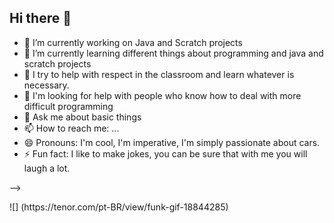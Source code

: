## Hi there 👋
- 🔭 I’m currently working on Java and Scratch projects
- 🌱 I’m currently learning different things about programming and java and scratch projects
- 👯 I try to help with respect in the classroom and learn whatever is necessary.
- 🤔 I'm looking for help with people who know how to deal with more difficult programming
- 💬 Ask me about basic things
- 📫 How to reach me: ...
- 😄 Pronouns: I'm cool, I'm imperative, I'm simply passionate about cars.
- ⚡ Fun fact: I like to make jokes, you can be sure that with me you will laugh a lot.

-->
<!--
**eddy1611/eddy1611** is a ✨ _special_ ✨ repository because its `README.md` (this file) appears on your GitHub profile.

Here are some ideas to get you started:

- 🔭 I’m currently working on Java and Scratch projects
- 🌱 I’m currently learning different things about programming and java and scratch projects
- 👯 I try to help with respect in the classroom and learn whatever is necessary.
- 🤔 I'm looking for help with people who know how to deal with more difficult programming
- 💬 Ask me about basic things
- 📫 How to reach me: ...
- 😄 Pronouns: ...
- ⚡ Fun fact: ...
--> ![] (https://tenor.com/pt-BR/view/funk-gif-18844285)
